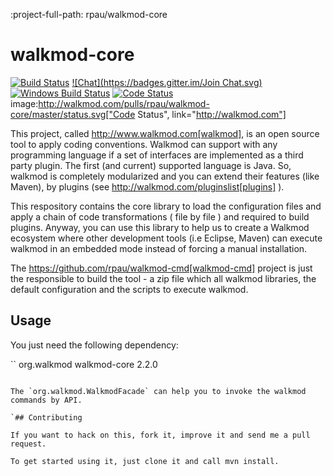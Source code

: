:project-full-path: rpau/walkmod-core

# walkmod-core

[![Build Status](https://travis-ci.org/walkmod/walkmod-core.svg?branch=master)](https://travis-ci.org/walkmod/walkmod-core)
[![Chat](https://badges.gitter.im/Join Chat.svg)](https://gitter.im/{project-full-path}?utm_source=badge&utm_medium=badge&utm_campaign=pr-badge&utm_content=badge)
[![Windows Build Status](https://ci.appveyor.com/api/projects/status/2q35s9gt9bqaw558/branch/dev?svg=true)](https://ci.appveyor.com/project/rpau/walkmod-core)
[![Code Status](http://walkmod.com/pulls/rpau/test/master/status.svg)](http://walkmod.com/rpau/)
image:http://walkmod.com/pulls/rpau/walkmod-core/master/status.svg["Code Status", link="http://walkmod.com"]

This project, called http://www.walkmod.com[walkmod], is an open source tool to apply coding conventions. Walkmod can support with 
any programming language if a set of interfaces are implemented as a third party plugin. The first (and current)
supported language is Java. So, walkmod is completely modularized and you can extend their features (like Maven), 
by plugins (see http://walkmod.com/pluginslist[plugins] ). 

This respository contains the core library to load the configuration files and apply a chain of code transformations ( file by file ) 
and required to build plugins. Anyway, you can use this library to help us to create a Walkmod ecosystem where other development tools
(i.e Eclipse, Maven) can execute walkmod in an embedded mode instead of forcing a manual installation.

The https://github.com/rpau/walkmod-cmd[walkmod-cmd] project is just the responsible to build the tool - a zip file which all walkmod libraries, the default 
configuration and the scripts to execute walkmod. 

## Usage

You just need the following dependency:

``
<dependency>
    <groupId>org.walkmod</groupId>
    <artifactId>walkmod-core</artifactId>
    <version>2.2.0</version>
</dependency>
```

The `org.walkmod.WalkmodFacade` can help you to invoke the walkmod commands by API.

`## Contributing

If you want to hack on this, fork it, improve it and send me a pull request.

To get started using it, just clone it and call mvn install. 


